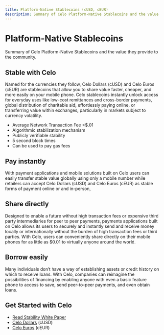 ```yaml
---
title: Platform-Native Stablecoins (cUSD, cEUR)
description: Summary of Celo Platform-Native Stablecoins and the value they provide to the community.
---
```


# Platform-Native Stablecoins

Summary of Celo Platform-Native Stablecoins and the value they provide to the community.

## Stable with Celo

Named for the currencies they follow, Celo Dollars (cUSD) and Celo Euros (cEUR) are stablecoins that allow you to share value faster, cheaper, and more easily on your mobile phone. Celo stablecoins instantly unlock access for everyday uses like low-cost remittances and cross-border payments, global distribution of charitable aid, effortlessly paying online, or transferring value within exchanges, particularly in markets subject to currency volatility. 

* Average Network Transaction Fee &lt;$.01
* Algorithmic stabilization mechanism 
* Publicly verifiable stability
* 5 second block times
* Can be used to pay gas fees

## Pay instantly

With payment applications and mobile solutions built on Celo users can easily transfer stable value globally using only a mobile number while retailers can accept Celo Dollars (cUSD) and Celo Euros (cEUR) as stable forms of payment online or and in-person,  

## Share directly

Designed to enable a future without high transaction fees or expensive third party intermediaries for peer to peer payments, payments applications built on Celo allows its users to securely and instantly send and receive money locally or internationally without the burden of high transaction fees or third parties. With Celo, users can conveniently share directly on their mobile phones for as little as $0.01 to virtually anyone around the world. 

## Borrow easily

Many individuals don’t have a way of establishing assets or credit history on which to receive loans. With Celo, companies can reimagine the possibilities of financing by enabling anyone with even a basic feature phone to access to save, send peer-to-peer payments, and even obtain loans.

## Get Started with Celo

* [Read Stability White Paper](https://celo.org/papers)
* [Celo Dollars](https://medium.com/celoorg/celo-dollars-powerful-new-digital-money-in-circulation-b4147eda2d10) (cUSD)
* [Celo Euros](https://medium.com/celoorg/deutsche-telekom-joins-celo-ecosystem-as-the-first-mobile-carrier-amid-launch-of-ceur-stablecoin-2b79aae38540) (cEUR)